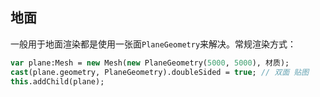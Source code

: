 ## 地面

一般用于地面渲染都是使用一张面`PlaneGeometry`来解决。常规渲染方式：

```haxe
var plane:Mesh = new Mesh(new PlaneGeometry(5000, 5000), 材质);
cast(plane.geometry, PlaneGeometry).doubleSided = true; // 双面 贴图
this.addChild(plane);
```
